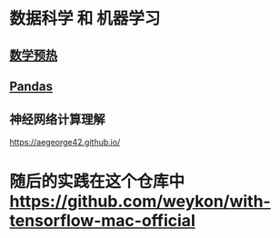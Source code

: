 # __数据科学__ 和 __机器学习__
## [**数学预热**](./math.md)

## [**Pandas**](./Pandas/pandas.md)

## 神经网络计算理解
https://aegeorge42.github.io/

# 随后的实践在这个仓库中 https://github.com/weykon/with-tensorflow-mac-official


